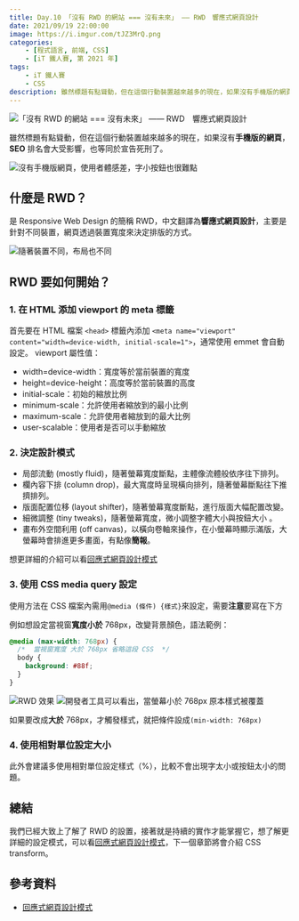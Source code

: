 ```yaml
---
title: Day.10 「沒有 RWD 的網站 === 沒有未來」 —— RWD　響應式網頁設計
date: 2021/09/19 22:00:00
image: https://i.imgur.com/tJZ3MrQ.png
categories:
    - [程式語言, 前端, CSS]
    - [iT 鐵人賽, 第 2021 年]
tags: 
    - iT 鐵人賽
    - CSS
description: 雖然標題有點聳動，但在這個行動裝置越來越多的現在，如果沒有手機版的網頁，SEO 排名會大受影響，也等同於宣告死刑了。
---
```


![「沒有 RWD 的網站 === 沒有未來」 —— RWD　響應式網頁設計](https://i.imgur.com/tJZ3MrQ.png)

雖然標題有點聳動，但在這個行動裝置越來越多的現在，如果沒有**手機版的網頁**，**SEO** 排名會大受影響，也等同於宣告死刑了。

![沒有手機版網頁，使用者體感差，字小按鈕也很難點](https://i.imgur.com/ruLsPM4.png)

## 什麼是 RWD？

是 Responsive Web Design 的簡稱 RWD，中文翻譯為**響應式網頁設計**，主要是針對不同裝置，網頁透過裝置寬度來決定排版的方式。

![隨著裝置不同，布局也不同](https://i.imgur.com/Uyp0Xl3.gif)

## RWD 要如何開始？

### 1. 在 HTML 添加 viewport 的 meta 標籤

首先要在 HTML 檔案 `<head>` 標籤內添加 `<meta name="viewport" content="width=device-width, initial-scale=1">`，通常使用 emmet 會自動設定。
viewport 屬性值：

- width=device-width：寬度等於當前裝置的寬度
- height=device-height：高度等於當前裝置的高度
- initial-scale：初始的縮放比例
- minimum-scale：允許使用者縮放到的最小比例
- maximum-scale：允許使用者縮放到的最大比例
- user-scalable：使用者是否可以手動縮放

### 2. 決定設計模式

- 局部流動 (mostly fluid)，隨著螢幕寬度斷點，主體像流體般依序往下排列。
- 欄內容下排 (column drop)，最大寬度時呈現橫向排列，隨著螢幕斷點往下推擠排列。
- 版面配置位移 (layout shifter)，隨著螢幕寬度斷點，進行版面大幅配置改變。
- 細微調整 (tiny tweaks)，隨著螢幕寬度，微小調整字體大小與按鈕大小 。
- 畫布外空間利用 (off canvas)，以橫向卷軸來操作，在小螢幕時顯示滿版，大螢幕時會排進更多畫面，有點像**簡報**。

想更詳細的介紹可以看[回應式網頁設計模式](https://developers.google.com/web/fundamentals/design-and-ux/responsive/patterns?hl=zh-tw)

### 3. 使用 CSS media query 設定

使用方法在 CSS 檔案內需用`@media (條件) {樣式}`來設定，需要**注意**要寫在下方

例如想設定當視窗**寬度小於** 768px，改變背景顏色，語法範例：

```css
@media (max-width: 768px) {
  /*  當視窗寬度 大於 768px 省略這段 CSS  */
  body {
    background: #88f;
  }
}
```

![RWD 效果](https://i.imgur.com/i7aU70Q.gif)
![開發者工具可以看出，當螢幕小於 768px 原本樣式被覆蓋](https://i.imgur.com/zxzxCoj.png)

如果要改成**大於** 768px，才觸發樣式，就把條件設成`(min-width: 768px)`

### 4. 使用相對單位設定大小

此外會建議多使用相對單位設定樣式（%），比較不會出現字太小或按鈕太小的問題。

## 總結

我們已經大致上了解了 RWD 的設置，接著就是持續的實作才能掌握它，想了解更詳細的設定模式，可以看[回應式網頁設計模式](https://developers.google.com/web/fundamentals/design-and-ux/responsive/patterns?hl=zh-tw)，下一個章節將會介紹 CSS transform。

## 參考資料

- [回應式網頁設計模式](https://developers.google.com/web/fundamentals/design-and-ux/responsive/patterns?hl=zh-tw)
